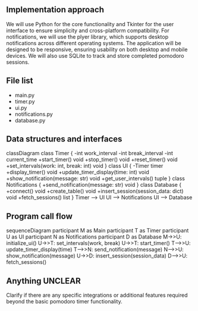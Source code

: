 ## Implementation approach

We will use Python for the core functionality and Tkinter for the user interface to ensure simplicity and cross-platform compatibility. For notifications, we will use the plyer library, which supports desktop notifications across different operating systems. The application will be designed to be responsive, ensuring usability on both desktop and mobile devices. We will also use SQLite to track and store completed pomodoro sessions.

## File list

- main.py
- timer.py
- ui.py
- notifications.py
- database.py

## Data structures and interfaces


classDiagram
    class Timer {
        -int work_interval
        -int break_interval
        -int current_time
        +start_timer() void
        +stop_timer() void
        +reset_timer() void
        +set_intervals(work: int, break: int) void
    }
    class UI {
        -Timer timer
        +display_timer() void
        +update_timer_display(time: int) void
        +show_notification(message: str) void
        +get_user_intervals() tuple
    }
    class Notifications {
        +send_notification(message: str) void
    }
    class Database {
        +connect() void
        +create_table() void
        +insert_session(session_data: dict) void
        +fetch_sessions() list
    }
    Timer --> UI
    UI --> Notifications
    UI --> Database


## Program call flow


sequenceDiagram
    participant M as Main
    participant T as Timer
    participant U as UI
    participant N as Notifications
    participant D as Database
    M->>U: initialize_ui()
    U->>T: set_intervals(work, break)
    U->>T: start_timer()
    T-->>U: update_timer_display(time)
    T-->>N: send_notification(message)
    N-->>U: show_notification(message)
    U->>D: insert_session(session_data)
    D-->>U: fetch_sessions()


## Anything UNCLEAR

Clarify if there are any specific integrations or additional features required beyond the basic pomodoro timer functionality.

